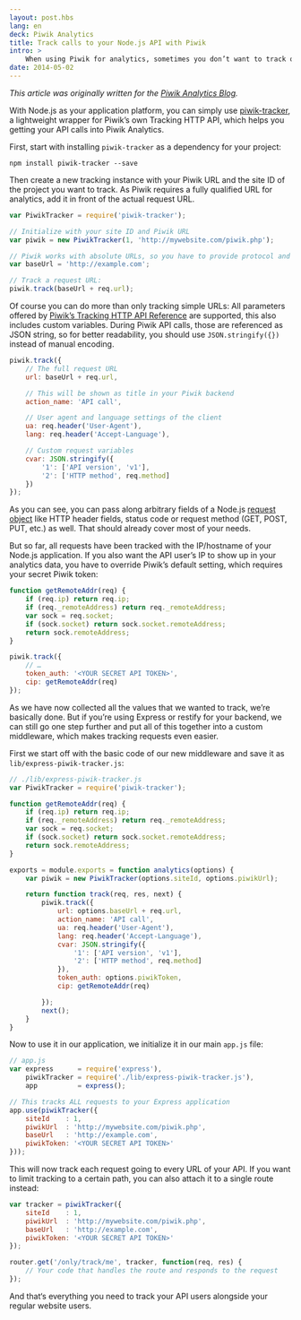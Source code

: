```yaml
---
layout: post.hbs
lang: en
deck: Piwik Analytics
title: Track calls to your Node.js API with Piwik
intro: >
    When using Piwik for analytics, sometimes you don’t want to track only your website’s visitors. Especially as modern web services usually offer RESTful APIs, why not use Piwik to track those requests as well? It really gives you a more accurate view on how users interact with your services: In which ways do your clients use your APIs compared to your website? Which of your services are used the most? And what kind of tools are consuming your API?
date: 2014-05-02
---
```


*This article was originally written for the [Piwik Analytics Blog](http://piwik.org/blog/).*

With Node.js as your application platform, you can simply use [piwik-tracker](https://github.com/fhemberger/piwik-tracker), a lightweight wrapper for Piwik’s own Tracking HTTP API, which helps you getting your API calls into Piwik Analytics.

First, start with installing `piwik-tracker` as a dependency for your project:

```
npm install piwik-tracker --save
```

Then create a new tracking instance with your Piwik URL and the site ID of the project you want to track. As Piwik requires a fully qualified URL for analytics, add it in front of the actual request URL.

```javascript
var PiwikTracker = require('piwik-tracker');

// Initialize with your site ID and Piwik URL
var piwik = new PiwikTracker(1, 'http://mywebsite.com/piwik.php');

// Piwik works with absolute URLs, so you have to provide protocol and hostname
var baseUrl = 'http://example.com';

// Track a request URL: 
piwik.track(baseUrl + req.url);
```


Of course you can do more than only tracking simple URLs: All parameters offered by [Piwik’s Tracking HTTP API Reference](http://developer.piwik.org/api-reference/tracking-api) are supported, this also includes custom variables. During Piwik API calls, those are referenced as JSON string, so for better readability, you should use `JSON.stringify({})` instead of manual encoding.

```javascript
piwik.track({
    // The full request URL
    url: baseUrl + req.url,

    // This will be shown as title in your Piwik backend
    action_name: 'API call',

    // User agent and language settings of the client
    ua: req.header('User-Agent'),
    lang: req.header('Accept-Language'),

    // Custom request variables
    cvar: JSON.stringify({
        '1': ['API version', 'v1'],
        '2': ['HTTP method', req.method]
    })
});
```

As you can see, you can pass along arbitrary fields of a Node.js [request object](http://nodejs.org/api/http.html#http_http_incomingmessage) like HTTP header fields, status code or request method (GET, POST, PUT, etc.) as well. That should already cover most of your needs.

But so far, all requests have been tracked with the IP/hostname of your Node.js application. If you also want the API user’s IP to show up in your analytics data, you have to override Piwik’s default setting, which requires your secret Piwik token:

```javascript
function getRemoteAddr(req) {
    if (req.ip) return req.ip;
    if (req._remoteAddress) return req._remoteAddress;
    var sock = req.socket;
    if (sock.socket) return sock.socket.remoteAddress;
    return sock.remoteAddress;
}

piwik.track({
    // …
    token_auth: '<YOUR SECRET API TOKEN>',
    cip: getRemoteAddr(req)
});
```


As we have now collected all the values that we wanted to track, we’re basically done. But if you’re using Express or restify for your backend, we can still go one step further and put all of this together into a custom middleware, which makes tracking requests even easier.

First we start off with the basic code of our new middleware and save it as `lib/express-piwik-tracker.js`:

```javascript
// ./lib/express-piwik-tracker.js
var PiwikTracker = require('piwik-tracker');

function getRemoteAddr(req) {
    if (req.ip) return req.ip;
    if (req._remoteAddress) return req._remoteAddress;
    var sock = req.socket;
    if (sock.socket) return sock.socket.remoteAddress;
    return sock.remoteAddress;
}

exports = module.exports = function analytics(options) {
    var piwik = new PiwikTracker(options.siteId, options.piwikUrl);

    return function track(req, res, next) {
        piwik.track({
            url: options.baseUrl + req.url,
            action_name: 'API call',
            ua: req.header('User-Agent'),
            lang: req.header('Accept-Language'),
            cvar: JSON.stringify({
                '1': ['API version', 'v1'],
                '2': ['HTTP method', req.method]
            }),
            token_auth: options.piwikToken,
            cip: getRemoteAddr(req)

        });
        next();
    }
}
```

Now to use it in our application, we initialize it in our main `app.js` file:

```javascript
// app.js
var express      = require('express'),
    piwikTracker = require('./lib/express-piwik-tracker.js'),
    app          = express();

// This tracks ALL requests to your Express application
app.use(piwikTracker({
    siteId    : 1,
    piwikUrl  : 'http://mywebsite.com/piwik.php',
    baseUrl   : 'http://example.com',
    piwikToken: '<YOUR SECRET API TOKEN>'
}));
```

This will now track each request going to every URL of your API. If you want to limit tracking to a certain path, you can also attach it to a single route instead:

```javascript
var tracker = piwikTracker({
    siteId    : 1,
    piwikUrl  : 'http://mywebsite.com/piwik.php',
    baseUrl   : 'http://example.com',
    piwikToken: '<YOUR SECRET API TOKEN>'
});

router.get('/only/track/me', tracker, function(req, res) {
    // Your code that handles the route and responds to the request
});
```

And that‘s everything you need to track your API users alongside your regular website users.
